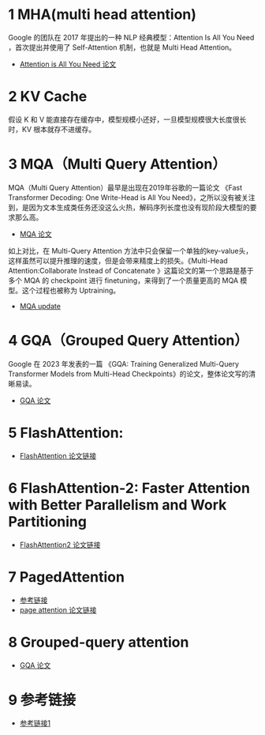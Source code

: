 # 1 MHA(multi head attention)
Google 的团队在 2017 年提出的一种 NLP 经典模型：Attention Is All You Need ，首次提出并使用了 Self-Attention 机制，也就是 Multi Head Attention。<br>
- [Attention is All You Need 论文](https://arxiv.org/pdf/1706.03762.pdf)

# 2 KV Cache
假设 K 和 V 能直接存在缓存中，模型规模小还好，一旦模型规模很大长度很长时，KV 根本就存不进缓存。<br>

# 3 MQA（Multi Query Attention）
MQA（Multi Query Attention）最早是出现在2019年谷歌的一篇论文 《Fast Transformer Decoding: One Write-Head is All You Need》，之所以没有被关注到，是因为文本生成类任务还没这么火热，解码序列长度也没有现阶段大模型的要求那么高。<br>
- [MQA 论文](https://arxiv.org/abs/1911.02150)

如上对比，在 Multi-Query Attention 方法中只会保留一个单独的key-value头，这样虽然可以提升推理的速度，但是会带来精度上的损失。《Multi-Head Attention:Collaborate Instead of Concatenate 》这篇论文的第一个思路是基于多个 MQA 的 checkpoint 进行 finetuning，来得到了一个质量更高的 MQA 模型。这个过程也被称为 Uptraining。

- [MQA update](https://arxiv.org/pdf/2006.16362.pdf)

# 4 GQA（Grouped Query Attention）
Google 在 2023 年发表的一篇 《GQA: Training Generalized Multi-Query Transformer Models from Multi-Head Checkpoints》的论文，整体论文写的清晰易读。

- [GQA 论文](https://arxiv.org/pdf/2305.13245.pdf)

# 5 FlashAttention: 
- [FlashAttention 论文链接](https://arxiv.org/abs/2205.14135)

# 6 FlashAttention-2: Faster Attention with Better Parallelism and Work Partitioning
- [FlashAttention2 论文链接](https://arxiv.org/pdf/2307.08691.pdf)

# 7 PagedAttention
- [参考链接](https://blog.vllm.ai/2023/06/20/vllm.html)
- [page attention 论文链接](https://arxiv.org/abs/2309.06180)

# 8 Grouped-query attention
- [GQA 论文](https://arxiv.org/pdf/2305.13245.pdf)

# 9 参考链接
- [参考链接1](https://zhuanlan.zhihu.com/p/647130255)
